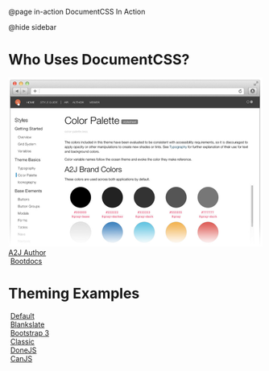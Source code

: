 @page in-action DocumentCSS In Action

@hide sidebar

# Who Uses DocumentCSS?
<div class="example-wrapper">
  <img src="static/img/a2j-example.jpg" class="thumbnail"/>
  <a href="http://www.a2jauthor.org/">A2J Author</a>
</div>

<div class="example-wrapper">
  <img src="" class="thumbnail"/>
  <a href="https://github.com/bitovi/bootdocs">Bootdocs</a>
</div>

# Theming Examples
<div class="example-wrapper">
  <img src="" class="thumbnail"/>
  <a href="">Default</a>
</div>

<div class="example-wrapper">
  <img src="" class="thumbnail"/>
  <a href="">Blankslate</a>
</div>

<div class="example-wrapper">
  <img src="" class="thumbnail"/>
  <a href="">Bootstrap 3</a>
</div>

<div class="example-wrapper">
  <img src="" class="thumbnail"/>
  <a href="">Classic</a>
</div>

<div class="example-wrapper">
  <img src="" class="thumbnail"/>
  <a href="http://donejs.com">DoneJS</a>
</div>

<div class="example-wrapper">
  <img src="" class="thumbnail"/>
  <a href="http://canjs.com">CanJS </a>
</div>




